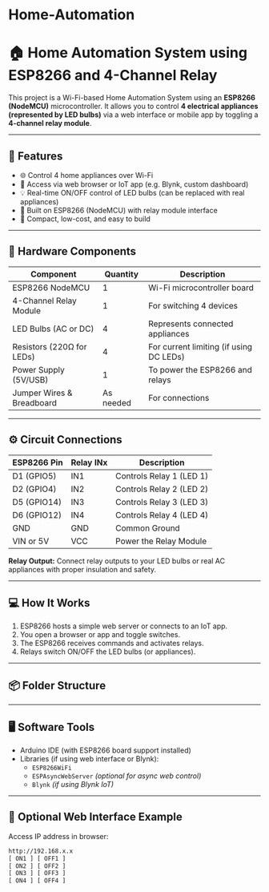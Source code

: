 # Home-Automation
# 🏠 Home Automation System using ESP8266 and 4-Channel Relay

This project is a Wi-Fi-based Home Automation System using an **ESP8266 (NodeMCU)** microcontroller. It allows you to control **4 electrical appliances (represented by LED bulbs)** via a web interface or mobile app by toggling a **4-channel relay module**.

---

## 🚀 Features

- 🌐 Control 4 home appliances over Wi-Fi
- 📱 Access via web browser or IoT app (e.g. Blynk, custom dashboard)
- 💡 Real-time ON/OFF control of LED bulbs (can be replaced with real appliances)
- 🧠 Built on ESP8266 (NodeMCU) with relay module interface
- 🔌 Compact, low-cost, and easy to build

---

## 🧰 Hardware Components

| Component              | Quantity | Description                              |
|-----------------------|----------|------------------------------------------|
| ESP8266 NodeMCU        | 1        | Wi-Fi microcontroller board              |
| 4-Channel Relay Module | 1        | For switching 4 devices                  |
| LED Bulbs (AC or DC)   | 4        | Represents connected appliances          |
| Resistors (220Ω for LEDs) | 4     | For current limiting (if using DC LEDs)  |
| Power Supply (5V/USB)  | 1        | To power the ESP8266 and relays          |
| Jumper Wires & Breadboard | As needed | For connections                       |

---

## ⚙️ Circuit Connections

| ESP8266 Pin | Relay INx | Description               |
|-------------|-----------|---------------------------|
| D1 (GPIO5)  | IN1       | Controls Relay 1 (LED 1)  |
| D2 (GPIO4)  | IN2       | Controls Relay 2 (LED 2)  |
| D5 (GPIO14) | IN3       | Controls Relay 3 (LED 3)  |
| D6 (GPIO12) | IN4       | Controls Relay 4 (LED 4)  |
| GND         | GND       | Common Ground             |
| VIN or 5V   | VCC       | Power the Relay Module    |

**Relay Output:** Connect relay outputs to your LED bulbs or real AC appliances with proper insulation and safety.

---

## 💻 How It Works

1. ESP8266 hosts a simple web server or connects to an IoT app.
2. You open a browser or app and toggle switches.
3. The ESP8266 receives commands and activates relays.
4. Relays switch ON/OFF the LED bulbs (or appliances).

---

## 📦 Folder Structure


---

## 🖥️ Software Tools

- Arduino IDE (with ESP8266 board support installed)
- Libraries (if using web interface or Blynk):
  - `ESP8266WiFi`
  - `ESPAsyncWebServer` *(optional for async web control)*
  - `Blynk` *(if using Blynk IoT)*

---

## 📲 Optional Web Interface Example

Access IP address in browser:

```html
http://192.168.x.x
[ ON1 ] [ OFF1 ]
[ ON2 ] [ OFF2 ]
[ ON3 ] [ OFF3 ]
[ ON4 ] [ OFF4 ]

